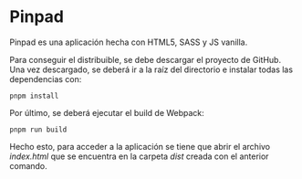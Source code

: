 # Pinpad

Pinpad es una aplicación hecha con HTML5, SASS y JS vanilla.

Para conseguir el distribuible, se debe descargar el proyecto de GitHub. Una vez descargado, se deberá ir a la raíz del
directorio e instalar todas las dependencias con:

```code
pnpm install
```

Por último, se deberá ejecutar el build de Webpack:

```code
pnpm run build
```

Hecho esto, para acceder a la aplicación se tiene que abrir el archivo _index.html_ que se encuentra en la carpeta
_dist_ creada con el anterior comando.
